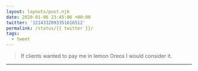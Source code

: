 ```yaml
---
layout: layouts/post.njk
date: 2020-01-06 23:45:06 +00:00
twitter: '1214332093351616512'
permalink: /status/{{ twitter }}/
tags: 
  - tweet
---
```


> If clients wanted to pay me in lemon Oreos I would consider it.

---
